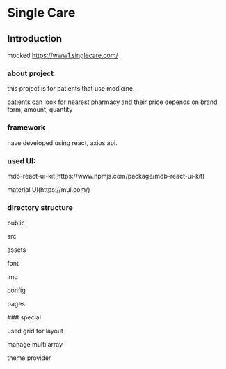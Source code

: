 # Single Care

## Introduction

mocked https://www1.singlecare.com/

### about project
<p>this project is for patients that use medicine.</p>
<p>patients can look for nearest pharmacy and their price depends on brand, form, amount, quantity</p>

### framework
have developed using react, axios api.

### used UI: 
  <p>mdb-react-ui-kit(https://www.npmjs.com/package/mdb-react-ui-kit)</p>
  <p>material UI(https://mui.com/)</p>

### directory structure
public
<p>src</p>
<p> assets</p>
<p>    font</p>
<p>    img</p>
<p>  config</p>
<p>  pages</p>
### special
<p>used grid for layout</p>
<p>manage multi array</p>
<p>theme provider</p>
